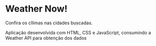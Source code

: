# Weather Now!

Confira os cllimas nas cidades buscadas.

Aplicação desenvolvida com HTML, CSS e JavaScript, consumindo a Weather API para obtenção dos dados

